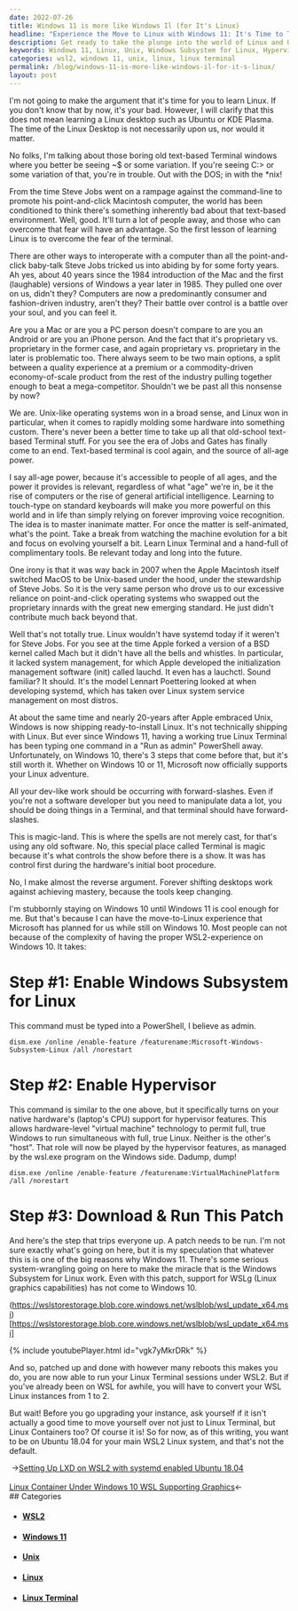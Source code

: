 ```yaml
---
date: 2022-07-26
title: Windows 11 is more like Windows Il (for It's Linux)
headline: "Experience the Move to Linux with Windows 11: It's Time to Take Up the Old-School Terminal Stuff!"
description: Get ready to take the plunge into the world of Linux and Unix-based systems with Windows 11! I'm stubbornly staying on Windows 10 for now, but by enabling Windows Subsystem for Linux and the Hypervisor, I can still experience the move-to-Linux experience Microsoft has planned for us. With the help of Steve Jobs and Lennart Poettering, I can run Linux Terminal sessions under WSL2 and even upgrade my instance to Linux Containers.
keywords: Windows 11, Linux, Unix, Windows Subsystem for Linux, Hypervisor, Linux Terminal, WSL2, Linux Containers, Ubuntu 18, Steve Jobs, Lennart Poettering, System Management, Lauchd, Init, Text-based Terminal
categories: wsl2, windows 11, unix, linux, linux terminal
permalink: /blog/windows-11-is-more-like-windows-il-for-it-s-linux/
layout: post
---
```



I'm not going to make the argument that it's time for you to learn Linux. If
you don't know that by now, it's your bad. However, I will clarify that this
does not mean learning a Linux desktop such as Ubuntu or KDE Plasma. The time
of the Linux Desktop is not necessarily upon us, nor would it matter.

No folks, I'm talking about those boring old text-based Terminal windows where
you better be seeing ~$ or some variation. If you're seeing C:\> or some
variation of that, you're in trouble. Out with the DOS; in with the \*nix!

From the time Steve Jobs went on a rampage against the command-line to promote
his point-and-click Macintosh computer, the world has been conditioned to think
there's something inherently bad about that text-based environment. Well, good.
It'll turn a lot of people away, and those who can overcome that fear will have
an advantage. So the first lesson of learning Linux is to overcome the fear of
the terminal.

There are other ways to interoperate with a computer than all the
point-and-click baby-talk Steve Jobs tricked us into abiding by for some forty
years. Ah yes, about 40 years since the 1984 introduction of the Mac and the
first (laughable) versions of Windows a year later in 1985. They pulled one
over on us, didn't they? Computers are now a predominantly consumer and
fashion-driven industry, aren't they? Their battle over control is a battle
over your soul, and you can feel it.

Are you a Mac or are you a PC person doesn't compare to are you an Android or
are you an iPhone person. And the fact that it's proprietary vs. proprietary in
the former case, and again proprietary vs. proprietary in the later is
problematic too. There always seem to be two main options, a split between a
quality experience at a premium or a commodity-driven economy-of-scale product
from the rest of the industry pulling together enough to beat a
mega-competitor. Shouldn't we be past all this nonsense by now?

We are. Unix-like operating systems won in a broad sense, and Linux won in
particular, when it comes to rapidly molding some hardware into something
custom. There's never been a better time to take up all that old-school
text-based Terminal stuff. For you see the era of Jobs and Gates has finally
come to an end. Text-based terminal is cool again, and the source of all-age
power.

I say all-age power, because it's accessible to people of all ages, and the
power it provides is relevant, regardless of what "age" we're in, be it the
rise of computers or the rise of general artificial intelligence. Learning to
touch-type on standard keyboards will make you more powerful on this world and
in life than simply relying on forever improving voice recognition. The idea is
to master inanimate matter. For once the matter is self-animated, what's the
point. Take a break from watching the machine evolution for a bit and focus on
evolving yourself a bit. Learn Linux Terminal and a hand-full of complimentary
tools. Be relevant today and long into the future.

One irony is that it was way back in 2007 when the Apple Macintosh itself
switched MacOS to be Unix-based under the hood, under the stewardship of Steve
Jobs. So it is the very same person who drove us to our excessive reliance on
point-and-click operating systems who swapped out the proprietary innards with
the great new emerging standard. He just didn't contribute much back beyond
that.

Well that's not totally true. Linux wouldn't have systemd today if it weren't
for Steve Jobs. For you see at the time Apple forked a version of a BSD kernel
called Mach but it didn't have all the bells and whistles. In particular, it
lacked system management, for which Apple developed the initialization
management software (init) called lauchd. It even has a lauchctl. Sound
familiar? It should. It's the model Lennart Poettering looked at when
developing systemd, which has taken over Linux system service management on
most distros.

At about the same time and nearly 20-years after Apple embraced Unix, Windows
is now shipping ready-to-install Linux. It's not technically shipping with
Linux. But ever since Windows 11, having a working true Linux Terminal has been
typing one command in a "Run as admin" PowerShell away. Unfortunately, on
Windows 10, there's 3 steps that come before that, but it's still worth it.
Whether on Windows 10 or 11, Microsoft now officially supports your Linux
adventure.

All your dev-like work should be occurring with forward-slashes. Even if you're
not a software developer but you need to manipulate data a lot, you should be
doing things in a Terminal, and that terminal should have forward-slashes.

This is magic-land. This is where the spells are not merely cast, for that's
using any old software. No, this special place called Terminal is magic because
it's what controls the show before there is a show. It was has control first
during the hardware's initial boot procedure.


No, I make
almost the reverse argument. Forever shifting desktops work against achieving
mastery, because the tools keep changing.

I'm stubbornly staying on Windows 10 until Windows 11 is cool enough for me.
But that's because I can have the move-to-Linux experience that Microsoft has
planned for us while still on Windows 10. Most people can not because of the
complexity of having the proper WSL2-experience on Windows 10. It takes:

# Step #1: Enable Windows Subsystem for Linux

This command must be typed into a PowerShell, I believe as admin.

    dism.exe /online /enable-feature /featurename:Microsoft-Windows-Subsystem-Linux /all /norestart

# Step #2: Enable Hypervisor

This command is similar to the one above, but it specifically turns on your
native hardware's (laptop's CPU) support for hypervisor features. This allows
hardware-level "virtual machine" technology to permit full, true Windows to run
simultaneous with full, true Linux. Neither is the other's "host". That role
will now be played by the hypervisor features, as managed by the wsl.exe
program on the Windows side. Dadump, dump!

    dism.exe /online /enable-feature /featurename:VirtualMachinePlatform /all /norestart

# Step #3: Download & Run This Patch

And here's the step that trips everyone up. A patch needs to be run. I'm not
sure exactly what's going on here, but it is my speculation that whatever this
is is one of the big reasons why Windows 11. There's some serious
system-wrangling going on here to make the miracle that is the Windows
Subsystem for Linux work. Even with this patch, support for WSLg (Linux
graphics capabilities) has not come to Windows 10.

(https://wslstorestorage.blob.core.windows.net/wslblob/wsl_update_x64.msi)[https://wslstorestorage.blob.core.windows.net/wslblob/wsl_update_x64.msi]

{% include youtubePlayer.html id="vgk7yMkrDRk" %}

And so, patched up and done with however many reboots this makes you do, you
are now able to run your Linux Terminal sessions under WSL2. But if you've
already been on WSL for awhile, you will have to convert your WSL Linux
instances from 1 to 2.

But wait! Before you go upgrading your instance, ask yourself if it isn't
actually a good time to move yourself over not just to Linux Terminal, but
Linux Containers too? Of course it is! So for now, as of this writing, you want
to be on Ubuntu 18.04 for your main WSL2 Linux system, and that's not the
default.


<div class="post-nav"><div class="post-nav-prev"><span class="arrow">&nbsp;&rarr;</span><a href="/blog/setting-up-lxd-on-wsl2-with-systemd-enabled-ubuntu-18-04/">Setting Up LXD on WSL2 with systemd enabled Ubuntu 18.04</a></div> &nbsp; <div class="post-nav-next"><a href="/blog/linux-container-under-windows-10-wsl-supporting-graphics/">Linux Container Under Windows 10 WSL Supporting Graphics</a><span class="arrow">&larr;&nbsp;</span></div></div>
## Categories

<ul>
<li><h4><a href='/wsl2/'>WSL2</a></h4></li>
<li><h4><a href='/windows-11/'>Windows 11</a></h4></li>
<li><h4><a href='/unix/'>Unix</a></h4></li>
<li><h4><a href='/linux/'>Linux</a></h4></li>
<li><h4><a href='/linux-terminal/'>Linux Terminal</a></h4></li></ul>